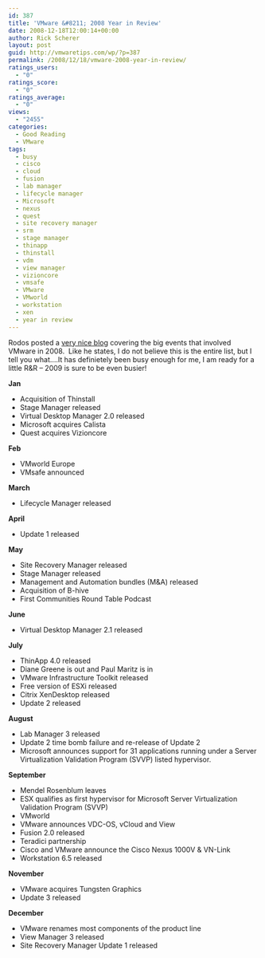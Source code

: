 ```yaml
---
id: 387
title: 'VMware &#8211; 2008 Year in Review'
date: 2008-12-18T12:00:14+00:00
author: Rick Scherer
layout: post
guid: http://vmwaretips.com/wp/?p=387
permalink: /2008/12/18/vmware-2008-year-in-review/
ratings_users:
  - "0"
ratings_score:
  - "0"
ratings_average:
  - "0"
views:
  - "2455"
categories:
  - Good Reading
  - VMware
tags:
  - busy
  - cisco
  - cloud
  - fusion
  - lab manager
  - lifecycle manager
  - Microsoft
  - nexus
  - quest
  - site recovery manager
  - srm
  - stage manager
  - thinapp
  - thinstall
  - vdm
  - view manager
  - vizioncore
  - vmsafe
  - VMware
  - VMworld
  - workstation
  - xen
  - year in review
---
```

Rodos posted a <a href="http://rodos.haywood.org/2008/12/year-that-was-2008-review-of-vmware.html" target="_blank">very nice blog</a> covering the big events that involved VMware in 2008.  Like he states, I do not believe this is the entire list, but I tell you what&#8230;.It has definietely been busy enough for me, I am ready for a little R&R &#8211; 2009 is sure to be even busier!

<!--more-->

<span class="Apple-style-span" style="font-weight: bold;">Jan</span>

  * <span class="Apple-style-span" style="font-weight: normal;">Acquisition of Thinstall</span>
  * <span class="Apple-style-span" style="font-weight: normal;">Stage Manager released</span>
  * <span class="Apple-style-span" style="font-weight: normal;">Virtual Desktop Manager 2.0 released</span>
  * <span class="Apple-style-span" style="font-weight: normal;">Microsoft acquires Calista</span>
  * <span class="Apple-style-span" style="font-weight: normal;">Quest acquires Vizioncore</span>

<span class="Apple-style-span" style="font-weight: bold;">Feb </span>

  * VMworld Europe
  * VMsafe announced

<span class="Apple-style-span" style="font-weight: bold;">March</span>

  * Lifecycle Manager released

<span class="Apple-style-span" style="font-weight: bold;">April</span>

  * <span class="Apple-style-span" style="font-weight: normal;">Update 1 released</span>

<span class="Apple-style-span" style="font-weight: bold;">May</span>

  * <span class="Apple-style-span" style="font-weight: normal;">Site Recovery Manager released</span>
  * <span class="Apple-style-span" style="font-weight: normal;">Stage Manager released</span>
  * <span class="Apple-style-span" style="font-weight: normal;">Management and Automation bundles (M&A) released</span>
  * <span class="Apple-style-span" style="font-weight: normal;">Acquisition of B-hive</span>
  * <span class="Apple-style-span" style="font-weight: normal;">First Communities Round Table Podcast</span>

<span class="Apple-style-span" style="font-weight: bold;">June</span>

<div>
  <ul>
    <li>
      Virtual Desktop Manager 2.1 released
    </li>
  </ul>
  
  <p>
    <span class="Apple-style-span" style="font-weight: bold;">July</span>
  </p>
  
  <ul>
    <li>
      <span class="Apple-style-span" style="font-weight: normal;">ThinApp 4.0 released</span>
    </li>
    <li>
      <span class="Apple-style-span" style="font-weight: normal;">Diane Greene is out and Paul Maritz is in</span>
    </li>
    <li>
      <span class="Apple-style-span" style="font-weight: normal;">VMware Infrastructure Toolkit released</span>
    </li>
    <li>
      <span class="Apple-style-span" style="font-weight: normal;">Free version of ESXi released</span>
    </li>
    <li>
      <span class="Apple-style-span" style="font-weight: normal;">Citrix XenDesktop released</span>
    </li>
    <li>
      <span class="Apple-style-span" style="font-weight: normal;">Update 2 released</span>
    </li>
  </ul>
  
  <p>
    <span class="Apple-style-span" style="font-weight: bold;">August</span>
  </p>
  
  <ul>
    <li>
      Lab Manager 3 released
    </li>
    <li>
      Update 2 time bomb failure and re-release of Update 2
    </li>
    <li>
      Microsoft announces support for 31 applications running under a Server Virtualization Validation Program (SVVP) listed hypervisor.
    </li>
  </ul>
  
  <p>
    <span class="Apple-style-span" style="font-weight: bold;">September</span>
  </p>
  
  <ul>
    <li>
      Mendel Rosenblum leaves
    </li>
    <li>
      ESX qualifies as first hypervisor for Microsoft Server Virtualization Validation Program (SVVP)
    </li>
    <li>
      VMworld
    </li>
    <li>
      VMware announces VDC-OS, vCloud and View
    </li>
    <li>
      Fusion 2.0 released
    </li>
    <li>
      Teradici partnership
    </li>
    <li>
      Cisco and VMware announce the Cisco Nexus 1000V & VN-Link
    </li>
    <li>
      Workstation 6.5 released
    </li>
  </ul>
  
  <p>
    <span class="Apple-style-span" style="font-weight: bold;">November</span>
  </p>
  
  <ul>
    <li>
      <span class="Apple-style-span" style="font-weight: normal;">VMware acquires Tungsten Graphics</span>
    </li>
    <li>
      <span class="Apple-style-span" style="font-weight: normal;">Update 3 released</span>
    </li>
  </ul>
  
  <p>
    <span class="Apple-style-span" style="font-weight: bold;">December</span>
  </p>
  
  <ul>
    <li>
      VMware renames most components of the product line
    </li>
    <li>
      View Manager 3 released
    </li>
    <li>
      Site Recovery Manager Update 1 released
    </li>
  </ul>
</div>
